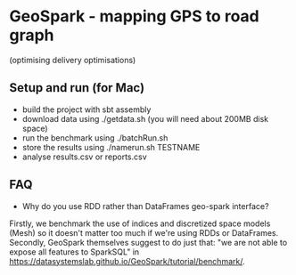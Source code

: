 # GeoSpark - mapping GPS to road graph
(optimising delivery optimisations)

## Setup and run (for Mac)

- build the project with sbt assembly
- download data using ./getdata.sh (you will need about 200MB disk space)
- run the benchmark using ./batchRun.sh
- store the results using ./namerun.sh TESTNAME
- analyse results.csv or reports.csv

## FAQ
- Why do you use RDD rather than DataFrames geo-spark interface?

Firstly, we benchmark the use of indices and discretized space models (Mesh) so it doesn't matter too much if we're using RDDs or DataFrames.
Secondly, GeoSpark themselves suggest to do just that: "we are not able to expose all features to SparkSQL" in https://datasystemslab.github.io/GeoSpark/tutorial/benchmark/.
